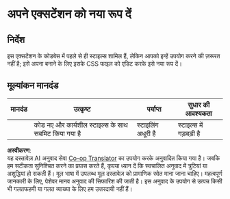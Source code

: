 <!--
CO_OP_TRANSLATOR_METADATA:
{
  "original_hash": "e3c6f2a03c2336e60412612d870af547",
  "translation_date": "2025-08-24T13:16:02+00:00",
  "source_file": "5-browser-extension/1-about-browsers/assignment.md",
  "language_code": "hi"
}
-->
# अपने एक्सटेंशन को नया रूप दें

## निर्देश

इस एक्सटेंशन के कोडबेस में पहले से ही स्टाइल्स शामिल हैं, लेकिन आपको इन्हें उपयोग करने की ज़रूरत नहीं है; इसे अपना बनाने के लिए इसके CSS फाइल को एडिट करके इसे नया रूप दें।

## मूल्यांकन मानदंड

| मानदंड | उत्कृष्ट                                    | पर्याप्त              | सुधार की आवश्यकता |
| ------- | ------------------------------------------ | --------------------- | ------------------ |
|         | कोड नए और कार्यशील स्टाइल्स के साथ सबमिट किया गया है | स्टाइलिंग अधूरी है | स्टाइल्स में गड़बड़ी है |

**अस्वीकरण**:  
यह दस्तावेज़ AI अनुवाद सेवा [Co-op Translator](https://github.com/Azure/co-op-translator) का उपयोग करके अनुवादित किया गया है। जबकि हम सटीकता सुनिश्चित करने का प्रयास करते हैं, कृपया ध्यान दें कि स्वचालित अनुवाद में त्रुटियां या अशुद्धियां हो सकती हैं। मूल भाषा में उपलब्ध मूल दस्तावेज़ को प्रामाणिक स्रोत माना जाना चाहिए। महत्वपूर्ण जानकारी के लिए, पेशेवर मानव अनुवाद की सिफारिश की जाती है। इस अनुवाद के उपयोग से उत्पन्न किसी भी गलतफहमी या गलत व्याख्या के लिए हम उत्तरदायी नहीं हैं।
